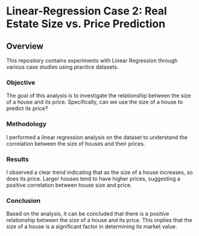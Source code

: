 # Linear-Regression Case 2: Real Estate Size vs. Price Prediction

## Overview
This repository contains experiments with Linear Regression through various case studies using practice datasets.

### Objective
The goal of this analysis is to investigate the relationship between the size of a house and its price. Specifically, can we use the size of a house to predict its price?

### Methodology
I performed a linear regression analysis on the dataset to understand the correlation between the size of houses and their prices.

### Results
I observed a clear trend indicating that as the size of a house increases, so does its price. Larger houses tend to have higher prices, suggesting a positive correlation between house size and price.

### Conclusion
Based on the analysis, it can be concluded that there is a positive relationship between the size of a house and its price. This implies that the size of a house is a significant factor in determining its market value.
